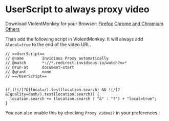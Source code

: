 # UserScript to always proxy video

Download ViolentMonkey for your Browser:
[Firefox](https://addons.mozilla.org/en-US/firefox/addon/violentmonkey/)
[Chrome and Chromium](https://chrome.google.com/webstore/detail/violentmonkey/jinjaccalgkegednnccohejagnlnfdag)
[Others](https://violentmonkey.github.io/get-it/)

Than add the following script in ViolentMonkey. It will always add `&local=true` to the end of the video URL.

```
// ==UserScript==
// @name        Invidious Proxy automatically
// @match       *://*.redirect.invidious.io/watch?v=*
// @run-at      document-start
// @grant       none
// ==/UserScript==


if (!(/[?&]local=/).test(location.search) && !(/[?&]quality=dash/).test(location.search)) {
  location.search += (location.search ? "&" : "?") + "local=true";
}
```

You can also enable this by checking `Proxy videos?` in your preferences.
